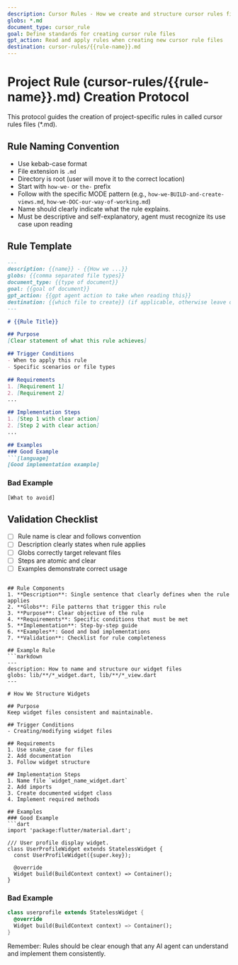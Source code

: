 ```yaml
---
description: Cursor Rules - How we create and structure cursor rules files
globs: *.md
document_type: cursor_rule
goal: Define standards for creating cursor rule files
gpt_action: Read and apply rules when creating new cursor rule files
destination: cursor-rules/{{rule-name}}.md
---
```


# Project Rule (cursor-rules/{{rule-name}}.md) Creation Protocol

This protocol guides the creation of project-specific rules in called cursor rules files (*.md).

## Rule Naming Convention
- Use kebab-case format
- File extension is `.md`
- Directory is root (user will move it to the correct location)
- Start with `how-we-` or `the-` prefix
- Follow with the specific MODE pattern (e.g., `how-we-BUILD-and-create-views.md`, `how-we-DOC-our-way-of-working.md`)
- Name should clearly indicate what the rule explains.
- Must be descriptive and self-explanatory, agent must recognize its use case upon reading

## Rule Template
```markdown
---
description: {{name}} - {{How we ...}}
globs: {{comma separated file types}}
document_type: {{type of document}}
goal: {{goal of document}}
gpt_action: {{gpt agent action to take when reading this}}
destination: {{which file to create}} (if applicable, otherwise leave out)
---

# {{Rule Title}}

## Purpose
[Clear statement of what this rule achieves]

## Trigger Conditions
- When to apply this rule
- Specific scenarios or file types

## Requirements
1. [Requirement 1]
2. [Requirement 2]
...

## Implementation Steps
1. [Step 1 with clear action]
2. [Step 2 with clear action]
...

## Examples
### Good Example
```[language]
[Good implementation example]
```

### Bad Example
```[language]
[What to avoid]
```

## Validation Checklist
- [ ] Rule name is clear and follows convention
- [ ] Description clearly states when rule applies
- [ ] Globs correctly target relevant files
- [ ] Steps are atomic and clear
- [ ] Examples demonstrate correct usage
```

## Rule Components
1. **Description**: Single sentence that clearly defines when the rule applies
2. **Globs**: File patterns that trigger this rule
3. **Purpose**: Clear objective of the rule
4. **Requirements**: Specific conditions that must be met
5. **Implementation**: Step-by-step guide
6. **Examples**: Good and bad implementations
7. **Validation**: Checklist for rule completeness

## Example Rule
```markdown
---
description: How to name and structure our widget files
globs: lib/**/*_widget.dart, lib/**/*_view.dart
---

# How We Structure Widgets

## Purpose
Keep widget files consistent and maintainable.

## Trigger Conditions
- Creating/modifying widget files

## Requirements
1. Use snake_case for files
2. Add documentation
3. Follow widget structure

## Implementation Steps
1. Name file `widget_name_widget.dart`
2. Add imports
3. Create documented widget class
4. Implement required methods

## Examples
### Good Example
```dart
import 'package:flutter/material.dart';

/// User profile display widget.
class UserProfileWidget extends StatelessWidget {
  const UserProfileWidget({super.key});

  @override
  Widget build(BuildContext context) => Container();
}
```

### Bad Example
```dart
class userprofile extends StatelessWidget {
  @override
  Widget build(BuildContext context) => Container();
}
```

Remember: Rules should be clear enough that any AI agent can understand and implement them consistently.
